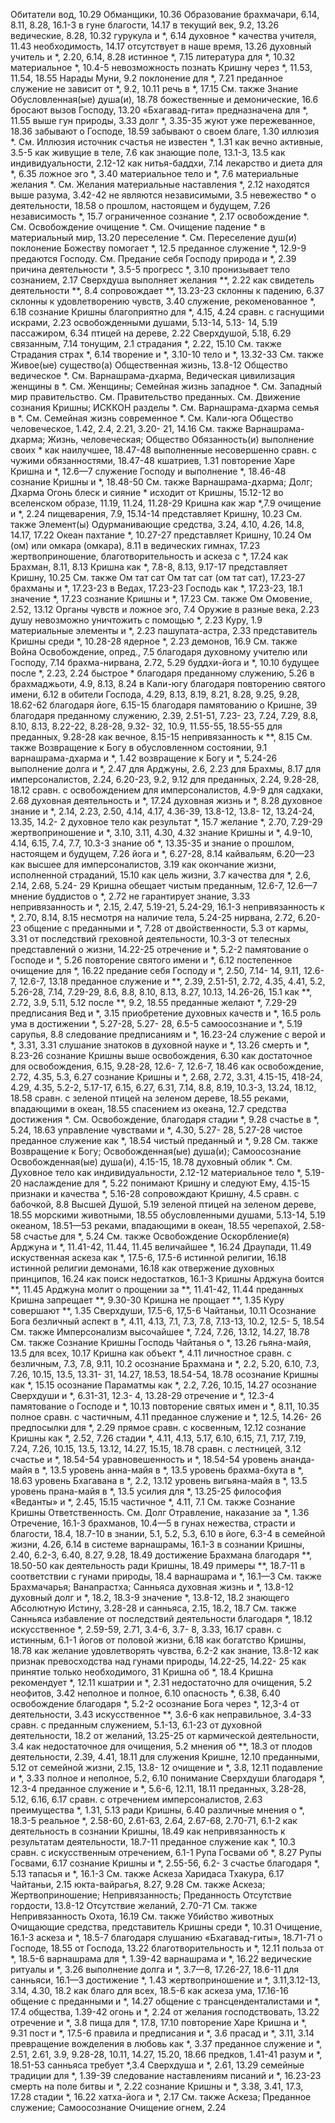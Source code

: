 Обитатели вод, 10.29 
Обманщики, 10.36 
Образование
	брахмачари, 6.14, 8.11, 8.28, 16.1-3 
	в гуне благости, 14.17 
	в текущий век, 9.2, 13.26 
	ведические, 8.28, 10.32 
	гурукула и *, 6.14 
	духовное *
		качества учителя, 11.43 
		необходимость, 14.17 
		отсутствует в наше время, 13.26 
	духовный учитель и *, 2.20, 6.14, 8.28
	истинное *, 7.15 
	литература для *, 10.32 
	материальное *, 10.4-5
		невозможность познать Кришну через *, 11.53, 11.54, 18.55 
	Нарады Муни, 9.2 
	поклонение для *, 7.21 
	преданное служение не зависит от *, 9.2, 10.11 
	речь в *, 17.15 
	См. также Знание
Обусловленная(ые) душа(и), 18.78 
	божественные и демонические, 16.6 
	бросают вызов Господу, 13.20 «Бхагавад-гита» предназначена для *, 11.55
	выше гун природы, 3.33 
	долг *, 3.35-35
	жуют уже пережеванное, 18.36 
	забывают о Господе, 18.59 
	забывают о своем благе, 1.30 
	иллюзия *. 
		См. Иллюзия
	источник счастья не известен *, 1.31 
	как вечно активные, 3.5-5 
	как живущие в теле, 7.6 
	как знающие поле, 13.1-3, 13.5 
	как индивидуальности, 2.12-12 
	как нитья-баддхи, 7.14 
	лекарство и диета для *, 6.35 
	ложное эго *, 3.40 
	материальное тело и *, 7.6 
	материальные желания *.
		См. Желания материальные 
	наставления *, 2.12 
	находятся выше разума, 3.42-42 
	не являются независимыми, 3.5 
	невежество *
	о деятельности, 18.58 
	о прошлом, настоящем и будущем, 7.26
	независимость *, 15.7 
	ограниченное сознание *, 2.17 
	освобождение *.
		См. Освобождение
	очищение *.
		См. Очищение 
	падение * в материальный мир, 13.20 
	переселение *.
		См. Переселение душ(и)
	поклонение Божеству помогает *, 12.5
	преданное служение *, 12.9-9 
	предаются Господу.
		См. Предание себя Господу
	природа и *, 2.39 
	причина деятельности *, 3.5-5 
	прогресс *, 3.10
	пронизывает тело сознанием, 2.17 
	Сверхдуша
		выполняет желания **, 2.22 
		как свидетель деятельности **, 8.4 
		сопровождает **, 13.23-23 
	склонны к падению, 6.37 
	склонны к удовлетворению чувств, 3.40
	служение, рекоменованное *, 6.18 
	сознание Кришны благоприятно для *, 4.15, 4.24 
	сравн. с
		гаснущими искрами, 2.23 
		освобожденными душами, 5.13-14, 5.13- 14, 5.19 
		пассажиром, 6.34 
		птицей на дереве, 2.22 
		Сверхдушой, 5.18, 6.29 
		связанным, 7.14 
		тонущим, 2.1 
	страдания *, 2.22, 15.10 
		См. также Страдания
	страх *, 6.14 
	творение и *, 3.10-10 
	тело и *, 13.32-33 
	См. также Живое(ые) существо(а)
Общественная жизнь, 13.8-12 
Общество
	ведическое *.
		См. Варнашрама-дхарма, Ведическая цивилизация 
	женщины в *.
		См. Женщины; Семейная жизнь
	западное *.
		См. Западный мир
	правительство.
		См. Правительство
	преданных.
		См. Движение сознания Кришны; ИСККОН
	разделы *.
		См. Варнашрама-дхарма 
	семья в *.
		См. Семейная жизнь
	современное *.
		См. Кали-юга
Общество человеческое, 1.42, 2.4, 2.21, 3.20- 21, 14.16
	См. также Варнашрама-дхарма; Жизнь, человеческая; Общество 
Обязанность(и)
	выполнение своих * как наилучшее, 18.47-48
	выполненные несовершенно сравн. с чужими обязанностями, 18.47-48
	кшатриев, 1.31
	повторение Харе Кришна и *, 12.6—7 
	служение Господу и выполнение *, 18.46-48
	сознание Кришны и *, 18.48-50 
	См. также Варнашрама-дхарма; Долг; Дхарма
Огонь
	блеск и сияние * исходит от Кришны, 15.12-12
	во вселенском образе, 11.19, 11.24, 11.28-29
	Кришна как жар *,7.9 
	очищение и *, 2.24 
	пищеварения, 7.9, 15.14-14 
	представляет Кришну, 10.23 
	См. также Элемент(ы) 
Одурманивающие средства, 3.24, 4.10, 4.26, 14.8, 14.17, 17.22 
Океан
	пахтание *, 10.27-27 
	представляет Кришну, 10.24 
Ом (ом) или омкара (омкара), 8.11 
	в ведических гимнах, 17.23 
	жертвоприношение, благотворительность и аскеза с *, 17.24 
	как Брахман, 8.11, 8.13 
	Кришна как *, 7.8-8, 8.13, 9.17-17 
	представляет Кришну, 10.25 
	См. также Ом тат сат 
Ом тат сат (ом тат сат), 17.23-27 
	брахманы и *, 17.23-23 
	в Ведах, 17.23-23 
	Господь как *, 17.23-23, 18.1 
	значение *, 17.23 
	сознание Кришны и *, 17.23 
	См. также Ом
Омовение, 2.52, 13.12 
Органы чувств и ложное эго, 7.4 
Оружие
	в разные века, 2.23
	душу невозможно уничтожить с помощью *, 2.23 
	Куру, 1.9
	материальные элементы и *, 2.23 
	пашупата-астра, 2.33 
	представитель Кришны среди *, 10.28-28 
	ядерное *, 2.23 
	демонов, 16.9 
	См. также Война 
Освобождение, опред., 7.5
	благодаря духовному учителю или Господу, 7.14
	брахма-нирвана, 2.72, 5.29 
	буддхи-йога и *, 10.10 
	будущее после *, 2.23, 2.24 
	быстрое * благодаря преданному служению, 5.26
	в брахмаджьоти, 4.9, 8.13, 8.24 
	в Кали-югу благодаря повторению святого имени, 6.12 
	в обители Господа, 4.29, 8.13, 8.19, 8.21, 8.28, 9.25, 9.28, 18.62-62
		благодаря йоге, 6.15-15 
		благодаря памятованию о Кришне, 39
		благодаря преданному служению, 2.39, 2.51-51, 7.23- 23, 7.24, 7.29, 8.8, 8.10, 8.13, 8.22-22, 8.28-28, 9.32- 32, 10.9, 11.55-55, 18.55-55
		для преданных, 9.28-28 
		как вечное, 8.15-15 
		непривязанность к **, 8.15 
		См. также Возвращение к Богу
	в обусловленном состоянии, 9.1 
	варнашрама-дхарма и *, 1.42 
	возвращение к Богу и *, 5.24-26 
	выполнение долга и *, 2.47 
	для Арджуны, 2.6, 2.23 
	для Брахмы, 8.17
	для имперсоналистов, 2.24, 6.20-23, 9.2, 9.12
	для преданных, 2.24, 9.28-28, 18.12
		сравн. с освобождением для имперсоналистов, 4.9-9 
	для садхаки, 2.68 
	духовная деятельность и *, 17.24 
	духовная жизнь и *, 8.28 
	духовное знание и *, 2.14, 2.23, 2.50, 4.14, 4.17, 4.36-39, 13.8-12, 13.8- 12, 13.24-24, 13.35, 14.2- 2
	духовное тело как результат *, 15.7
	желание *, 2.70, 7.29-29 
	жертвоприношение и *, 3.10, 3.11, 4.30, 4.32
	знание Кришны и *, 4.9-10, 4.14, 6.15, 7.4, 7.7, 10.3-3 
	знание об *, 13.35-35 
	и знание о прошлом, настоящем и будущем, 7.26 
	йога и *, 6.27-28, 8.14 
	кайвальям, 6.20—23 
	как высшее для имперсоналистов, 3.19
	как окончание жизни, исполненной страданий, 15.10 
	как цель жизни, 3.7 
	качества для *, 2.6, 2.14, 2.68, 5.24- 29
	Кришна обещает чистым преданным, 12.6-7, 12.6—7 
	мнение буддистов о *, 2.72 
	не гарантирует знание, 3.33 
	непривязанность и *, 2.15, 2.47, 5.19-21, 5.24-29, 16.1-3 
	непривязанность к *, 2.70, 8.14, 8.15
	несмотря на наличие тела, 5.24-25 
	нирвана, 2.72, 6.20-23 
	общение с преданными и *, 7.28 
	от двойственности, 5.3 
	от кармы, 3.31
	от последствий греховной деятельности, 10.3-3
	от телесных представлений о жизни, 14.22-25 
	отречение и *, 5.2-2 
	памятование о Господе и *, 5.26 
	повторение святого имени и *, 6.12 
	постепенное очищение для *, 16.22
	предание себя Господу и *, 2.50, 7.14- 14, 9.11, 12.6-7, 12.6-7, 13.18
	преданное служение 
		и **, 2.39, 2.51-51, 2.72, 4.35, 4.41, 5.2, 5.26-28, 7.14, 7.29-29, 8.6, 8.8, 8.10, 8.13, 8.27, 10.13, 14.26-26, 15.1
		как **, 2.72, 3.9, 5.11, 5.12 
		после **, 9.2, 18.55
	преданные желают *, 7.29-29 
	предписания Вед и *, 3.15 
	приобретение духовных качеств и *, 16.5
	роль ума в достижении *, 5.27-28, 5.27- 28, 6.5-5 
	самоосознание и *, 5.19 
	сарупья, 8.8
	следование предписаниям и *, 16.23-24
	служение с верой и *, 3.31, 3.31 
	слушание знатоков в духовной науке и *, 13.26
	смерть и *, 8.23-26 
	сознание Кришны
		выше освобождения, 6.30 
		как достаточное для освобождения, 6.15, 9.28-28, 12.6- 7, 12.6-7, 18.46 
		как освобождение, 2.72, 4.35, 5.3, 6.27
	сознание Кришны и *, 2.68, 2.72, 3.31, 4.15-15, 418-24, 4.29, 4.35, 5.2-2, 5.17-17, 6.15, 6.27, 6.31, 7.14, 8.8, 8.19, 10.3-3, 13.24, 18.12, 18.58
	сравн. с
		зеленой птицей на зеленом дереве, 18.55
		реками, впадающими в океан, 18.55
		спасением из океана, 12.7 
	средства достижения *.
		См. Освобождение, благодаря
	стадии *, 9.28 
	счастье в *, 5.24, 18.63 
	управление чувствами и *, 4.30, 5.27- 28, 5.27-28 
	чистое преданное служение как *, 18.54
	чистый преданный и *, 9.28 
	См. также Возвращение к Богу; Освобожденная(ые) душа(и); Самоосознание
Освобожденная(ые) душа(и), 4.15-15, 18.78
	духовный облик *.
	См. Духовное тело
	как индивидуальности, 2.12-12 
	материальное тело *, 5.19-20 
	наслаждение для *, 5.22 
	понимают Кришну и следуют Ему, 4.15-15
	признаки и качества *, 5.16-28
	сопровождают Кришну, 4.5 
	сравн. с
		бабочкой, 8.8 
		Высшей Душой, 5.19 
		зеленой птицей на зеленом дереве, 18.55
		морскими животными, 18.55 
		обусловленными душами, 5.13-14, 5.19
		океаном, 18.51—53 
		реками, впадающими в океан, 18.55
		черепахой, 2.58-58 
	счастье для *, 5.24 
	См. также Освобождение 
Оскорбление(я)
	Арджуна и *, 11.41-42, 11.44, 11.45
	величайшее *, 16.24
	Драупади, 11.49
	искуственная аскеза как *, 17.5-6, 17.5-6
	истинной религии, 16.18 
	истинной религии демонами, 16.18 
	как отвержение духовных принципов, 16.24
	как поиск недостатков, 16.1-3 
	Кришны
		Арджуна боится **, 11.45 
		Арджуна молит о прощении за **, 11.41-42, 11.44 
	преданных
		Кришна запрещает **, 9.30-30 
		Кришна не прощает **, 1.35 
		Куру совершают **, 1.35 
	Сверхдуши, 17.5-6, 17,5-6
	Чайтаньи, 10.11
Осознание Бога
	безличный аспект в *, 4.11, 4.13, 7.1, 7.3, 7.8, 7.13-13, 10.2, 12.5- 5, 18.54
		См. также Имперсонализм
	высочайшее *, 7.24, 7.26, 13.12, 14.27, 18.78
		См. также Сознание Кришны
	Господь Чайтанья о *, 13.26 
	гьяна-майя, 13.5 
	для всех, 10.17 
	Кришна как объект *, 4.11 
	личностное сравн. с безличным, 7.3, 7.8, 9.11, 10.2
	осознание Брахмана и *, 2.2, 5.20, 6.10, 7.3, 7.26, 10.15, 13.5, 13.31- 31, 14.27, 18.53, 18.54-54, 18.78
	осознание Кришны как *, 15.15 
	осознание Параматмы как *, 2.2, 7.26, 10.15, 14.27
	осознание Сверхдуши и *, 6.31-31, 12.3- 4, 13.28-29 
	отречение и *, 12.3-4 
	памятование о Господе и *, 10.13 
	повторение святых имен и *, 8.11, 10.35
	полное сравн. с частичным, 4.11 
	преданное служение и *, 12.5, 14.26- 26
	предпосылки для *, 2.29 
	прямое сравн. с косвенным, 12.12 
	сознание Кришны как *, 2.52, 7.26
	стадии *, 4.11, 4.13, 5.17, 6.10, 6.15, 7.1, 7.17, 7.19, 7.24, 7.26, 10.15, 13.5, 13.12, 14.27, 15.15, 18.78
		сравн. с лестницей, 3.12 
	счастье и *, 18.54-54 
	уравновешенность и *, 18.54-54 
	уровень ананда-майя в *, 13.5 
	уровень анна-майя в *, 13.5 
	уровень брахма-бхута в *, 18.63 
	уровень Бхагавана в *, 2.2, 13.12 
	уровень вигьяна-майя в *, 13.5 
	уровень прана-майя в *, 13.5 
	усилия для *, 13.25-25 
	философия «Веданты» и *, 2.45, 15.15
	частичное *, 4.11, 7.1 
		См. также Сознание Кришны
Ответственность.
	См. Долг
Отравление, наказание за *, 1.36 
Отречение, 16.1-3 
	брахманов, 10.4—5
	в гунах нежества, страсти и благости, 18.4, 18.7-10 
	в знании, 5.1, 5.2, 5.3, 6.10 
	в йоге, 6.3-4
	в семейной жизни, 4.26, 6.14 
	в системе варнашрамы, 16.1-3 
	в сознании Кришны, 2.40, 6.2-3, 6.40, 8.27, 9.28, 18.49 
		достижение Брахмана благодаря **, 18.50-50 
		как деятельность ради Кришны, 18.49
		примеры **, 18.7-11 
	в соответствии с гунами природы, 18.4
	варнашрама и *, 16.1—3
		См. также Брахмачарья; Ванапрастха; Санньяса
	духовная жизнь и *, 13.8-12 
	духовный долг и *, 18.2, 18.3-9 
	значение *, 13.8-12, 18.2 
	знающего Абсолютную Истину, 3.28-28
	и санньяса, 2.15, 18.2, 18.7 
		См. также Санньяса
	избавление от последствий деятельности благодаря *, 18.12 
	искусственное *, 2.59-59, 2.71, 3.4-6, 3.7- 8, 3.33, 16.17 
		сравн. с истинным, 6.1-1 
	йогов от половой жизни, 6.18 
	как богатство Кришны, 18.78 
	как желание удовлетворять чувства, 6.2-2
	как знание, 13.8-12 
	как признак превосходства над гунами природы, 14.22-25, 14.22- 25
	как принятие только необходимого, 31
	Кришна об *, 18.4 
	Кришна рекомендует *, 12.11 
	кшатрии и *, 2.31 
	недостаточно для очищения, 5.2
	неофитов, 3.42 
	неполное и полное, 6.10 
	опасность *, 6.38, 6.40 
	освобождение благодаря *, 5.2-2 
	осознание Бога через *, 12,3-4 
	от деятельности, 3.43 
		искусственное **, 3.6-6 
		как неправильное, 3.4-33 
		сравн. с преданным служением, 5.1-13, 6.1-23 
	от духовной деятельности, 18.2 
	от желаний, 13.25-25 
	от кармической деятельности, 3.4 
		как недостаточное для очищения, 5.2
		мнения об **, 18.3 
	от плодов деятельности, 2.39, 4.41, 18.11
	для служения Кришне, 12.10 
	преданными, 5.12 
	от семейной жизни, 2.15, 13.8- 12
	очищение и *, 3.8, 12.11 
	подавление и *, 3.33 
	полное и неполное, 5.2, 6.10
	понимание Сверхдуши благодаря *, 12.3-4
	преданное служение и *, 5.6-6, 12.11, 18.11
	преданных, 3.28-28, 5.12, 6.16, 6.17 
		сравн. с отречением имперсоналистов, 2.63
	преимущества *, 1.31, 5.13 
	ради Кришны, 6.40 
	различные мнения о *, 18.3-5 
	реальное *, 2.58-60, 2.61-63, 2.64, 2.67-68, 2.70-71, 6.1-2 
		как деятельность в сознании Кришны, 18.49
		как непривязанность к результатам деятельности, 18.7-11 
		преданное служение как *, 10.3 
		сравн. с искусственным отречением, 6.1-1
	Рупа Госвами об *, 8.27
	Рупы Госвами, 6.17
	сознание Кришны и *, 2.55-56, 6.2- 3
	счастье благодаря *, 5.13 
	тапасья и *, 16.1-3 
		См. также Аскеза 
	Харидаса Тхакура, 6.17 
	Чайтаньи, 2.15 
	юкта-вайрагья, 8.27, 9.28 
		См. также Аскеза; Жертвоприношение; Непривязанность; Преданность
Отсутствие гордости, 13.8-12 
Отсутствие желаний, 2.70-71 
	См. также Непривязанность
Охота, 16.19
	См. также Убийство животных 
Очищающие средства, представитель Кришны среди *, 10.31 
Очищение, 16.1-3 
	аскеза и *, 18.5-7 
	благодаря слушанию
		«Бхагавад-гиты», 18.71-71 
		о Господе, 18.55 
		от Господа, 13.22 
	благотворительность и *, 12.11 
		польза от *, 18.5-6 
	варнашрама для *, 1.39-42 
	варнашрама и *, 16.22 
	ведические ритуалы и *, 3.26 
	выполнение долга и *, 3.7—8, 17.26-27, 18.6-11 
	для санньяси, 16.1—3 
	достижение *, 1.43
	жертвоприношение и *, 3.11,3.12-13, 3.14, 4.30, 18.2 
		как благо для всех, 18.5-6 
	как аскеза ума, 17.16-16 
	общение с преданными и *, 14.27
	общение с трансценденталистами и *, 17.4
	общества, 1.39-42 
	огонь и *, 2.24 
	от желания господствовать, 13.22
	отречение и *, 3.8 
	пища для *, 17.8, 17.10 
	повторение Харе Кришна и *, 9.31
	пост и *, 17.5-6 
	правила и предписания и *, 3.6 
	прасад и *, 3.11, 3.14 
	превращение вожделения в любовь как *, 3.37
	преданное служение и *, 2.51, 2.61, 3.9, 9.28-28, 10.11, 14.27, 15.20, 18.66 
	предков, 1.41-41 
	разум и *, 18.51-53 
	санньяса требует *,3.4 
	Сверхдуша и *, 2.61, 13.29 
	семейные традиции для *, 1.39-39 
	следование наставлениям писаний и *, 16.23-23
	смерть на поле битвы и *, 2.22 
	сознание Кришны и *, 3.38, 3.41, 17.3, 17.28 
	стадии *, 16.22 
	хатха-йога и *, 2.17 
	См. также Аскеза; Преданное служение; Самоосознание
Очищение огнем, 2.24